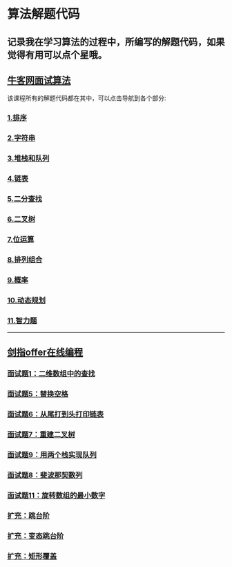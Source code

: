 算法解题代码
============
记录我在学习算法的过程中，所编写的解题代码，如果觉得有用可以点个星哦。<br>
----------------------------------------------------------------------------
[牛客网面试算法](https://github.com/joeyleee/Algorithm/tree/master/nc_algorithm/src)<br>
----------------------------------------------------------------------------
该课程所有的解题代码都在其中，可以点击导航到各个部分:<br>
### [1.排序](https://github.com/joeyleee/Algorithm/tree/master/nc_algorithm/src/sort)<br/>
### [2.字符串](https://github.com/joeyleee/Algorithm/tree/master/nc_algorithm/src/string)<br/>
### [3.堆栈和队列](https://github.com/joeyleee/Algorithm/tree/master/nc_algorithm/src/queue_stack)<br/>
### [4.链表](https://github.com/joeyleee/Algorithm/tree/master/nc_algorithm/src/linkedlist)<br/>
### [5.二分查找](https://github.com/joeyleee/Algorithm/tree/master/nc_algorithm/src/binary_search)<br/>
### [6.二叉树](https://github.com/joeyleee/Algorithm/tree/master/nc_algorithm/src/binary_tree)<br/>
### [7.位运算](https://github.com/joeyleee/Algorithm/tree/master/nc_algorithm/src/bit_operation)<br/>
### [8.排列组合](https://github.com/joeyleee/Algorithm/tree/master/nc_algorithm/src/permutation_combination)<br/>
### [9.概率](https://github.com/joeyleee/Algorithm/tree/master/nc_algorithm/src/probability)<br/>
### [10.动态规划](https://github.com/joeyleee/Algorithm/tree/master/nc_algorithm/src/dynamic_programming)<br/>
### [11.智力题](https://github.com/joeyleee/Algorithm/tree/master/nc_algorithm/src/brain_puzzles)<br/>
----------------------------------------------------------------------------
[剑指offer在线编程](https://www.nowcoder.com/ta/coding-interviews)<br>
----------------------------------------------------------------------------
### [面试题1：二维数组中的查找](https://github.com/joeyleee/Algorithm/blob/master/sword_offer/src/Find.java)<br/>
### [面试题5：替换空格](https://github.com/joeyleee/Algorithm/blob/master/sword_offer/src/ReplaceSpace.java)<br/>
### [面试题6：从尾打到头打印链表](https://github.com/joeyleee/Algorithm/blob/master/sword_offer/src/printListFromTailToHead.java)<br/>
### [面试题7：重建二叉树](https://github.com/joeyleee/Algorithm/blob/master/sword_offer/src/reConstructBinaryTree.java)<br/>
### [面试题9：用两个栈实现队列](https://github.com/joeyleee/Algorithm/blob/master/sword_offer/src/createQueueWithStack.java)<br/>
### [面试题8：斐波那契数列](https://github.com/joeyleee/Algorithm/blob/master/sword_offer/src/Fibonacc.java)<br/>
### [面试题11：旋转数组的最小数字](https://github.com/joeyleee/Algorithm/blob/master/sword_offer/src/minNumberInRotateArray.java)<br/>
### [扩充：跳台阶](https://github.com/joeyleee/Algorithm/blob/master/sword_offer/src/JumpFloor.java)<br/>
### [扩充：变态跳台阶](https://github.com/joeyleee/Algorithm/blob/master/sword_offer/src/JumpFloorII.java)<br/>
### [扩充：矩形覆盖](https://github.com/joeyleee/Algorithm/blob/master/sword_offer/src/RectCover.java)<br/>
